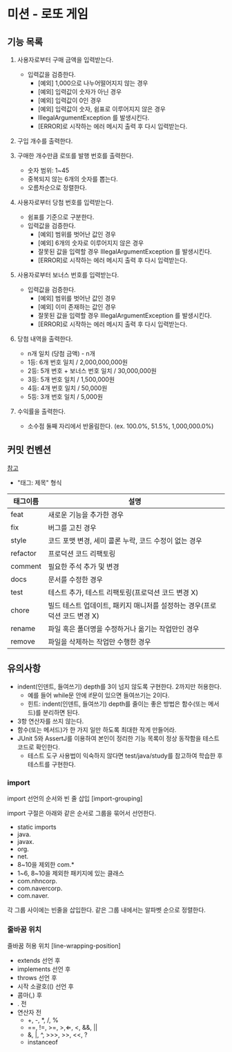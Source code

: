 # 미션 - 로또 게임

## 기능 목록

1. 사용자로부터 구매 금액을 입력받는다.
    - 입력값을 검증한다.
        - [예외] 1,000으로 나누어떨어지지 않는 경우
        - [예외] 입력값이 숫자가 아닌 경우
        - [예외] 입력값이 0인 경우
        - [예외] 입력값이 숫자, 쉼표로 이루어지지 않은 경우
        - IllegalArgumentException 를 발생시킨다.
        - [ERROR]로 시작하는 에러 메시지 출력 후 다시 입력받는다.


2. 구입 개수를 출력한다.


3. 구매한 개수만큼 로또를 발행 번호를 출력한다.
    - 숫자 범위: 1~45
    - 중복되지 않는 6개의 숫자를 뽑는다.
    - 오름차순으로 정렬한다.


4. 사용자로부터 당첨 번호를 입력받는다.
    - 쉼표를 기준으로 구분한다.
    - 입력값을 검증한다.
        - [예외] 범위를 벗어난 값인 경우
        - [예외] 6개의 숫자로 이루어지지 않은 경우
        - 잘못된 값을 입력할 경우 IllegalArgumentException 를 발생시킨다.
        - [ERROR]로 시작하는 에러 메시지 출력 후 다시 입력받는다.


5. 사용자로부터 보너스 번호를 입력받는다.
    - 입력값을 검증한다.
        - [예외] 범위를 벗어난 값인 경우
        - [예외] 이미 존재하는 값인 경우
        - 잘못된 값을 입력할 경우 IllegalArgumentException 를 발생시킨다.
        - [ERROR]로 시작하는 에러 메시지 출력 후 다시 입력받는다.


6. 당첨 내역을 출력한다.
    - n개 일치 (당첨 금액) - n개
    - 1등: 6개 번호 일치 / 2,000,000,000원
    - 2등: 5개 번호 + 보너스 번호 일치 / 30,000,000원
    - 3등: 5개 번호 일치 / 1,500,000원
    - 4등: 4개 번호 일치 / 50,000원
    - 5등: 3개 번호 일치 / 5,000원


7. 수익률을 출력한다.
    - 소수점 둘째 자리에서 반올림한다. (ex. 100.0%, 51.5%, 1,000,000.0%)

## 커밋 컨벤션

[참고](https://gist.github.com/stephenparish/9941e89d80e2bc58a153)

- "태그: 제목" 형식

| 태그이름     | 설명                                          |
|----------|---------------------------------------------|
| feat     | 새로운 기능을 추가한 경우                              |
| fix      | 버그를 고친 경우                                   |
| style    | 코드 포맷 변경, 세미 콜론 누락, 코드 수정이 없는 경우            |
| refactor | 프로덕션 코드 리팩토링                                |
| comment  | 필요한 주석 추가 및 변경                              |
| docs     | 문서를 수정한 경우                                  |
| test     | 테스트 추가, 테스트 리팩토링(프로덕션 코드 변경 X)              |
| chore    | 빌드 테스트 업데이트, 패키지 매니저를 설정하는 경우(프로덕션 코드 변경 X) |
| rename   | 파일 혹은 폴더명을 수정하거나 옮기는 작업만인 경우                |
| remove   | 파일을 삭제하는 작업만 수행한 경우                         |

## 유의사항

- indent(인덴트, 들여쓰기) depth를 3이 넘지 않도록 구현한다. 2까지만 허용한다.
    - 예를 들어 while문 안에 if문이 있으면 들여쓰기는 2이다.
    - 힌트: indent(인덴트, 들여쓰기) depth를 줄이는 좋은 방법은 함수(또는 메서드)를 분리하면 된다.
- 3항 연산자를 쓰지 않는다.
- 함수(또는 메서드)가 한 가지 일만 하도록 최대한 작게 만들어라.
- JUnit 5와 AssertJ를 이용하여 본인이 정리한 기능 목록이 정상 동작함을 테스트 코드로 확인한다.
    - 테스트 도구 사용법이 익숙하지 않다면 test/java/study를 참고하여 학습한 후 테스트를 구현한다.

### import

import 선언의 순서와 빈 줄 삽입
[import-grouping]

import 구절은 아래와 같은 순서로 그룹을 묶어서 선언한다.

- static imports
- java.
- javax.
- org.
- net.
- 8~10을 제외한 com.*
- 1~6, 8~10을 제외한 패키지에 있는 클래스
- com.nhncorp.
- com.navercorp.
- com.naver.

각 그룹 사이에는 빈줄을 삽입한다. 같은 그룹 내에서는 알파벳 순으로 정렬한다.

### 줄바꿈 위치

줄바꿈 허용 위치
[line-wrapping-position]

- extends 선언 후
- implements 선언 후
- throws 선언 후
- 시작 소괄호(() 선언 후
- 콤마(,) 후
- . 전
- 연산자 전
    - +, -, *, /, %
    - ==, !=, >=, >,⇐, <, &&, ||
    - &, |, ^, >>>, >>, <<, ?
    - instanceof